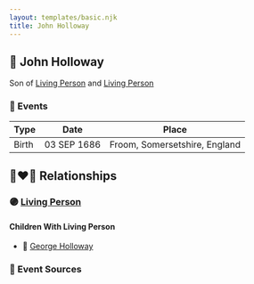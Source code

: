 ```yaml
---
layout: templates/basic.njk
title: John Holloway
---
```

## 🔵 John Holloway

Son of [Living Person](/people/9/99720622) and [Living Person](/people/5/50554084)

### 📆 Events

Type | Date | Place
------ | ------ | ------
Birth | 03 SEP 1686 | Froom, Somersetshire, England

## 👩‍❤️‍👨 Relationships

### 🟣 [Living Person](/people/5/54110711)

#### Children With Living Person
* 🔵 [George Holloway](/people/3/36728768)
### 📰 Event Sources
